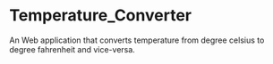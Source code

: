 # Temperature_Converter
An Web application that converts temperature from degree celsius to degree fahrenheit and vice-versa.
